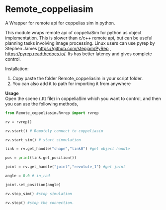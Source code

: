 # Remote_coppeliasim
A Wrapper for remote api for coppelias sim in python.

This module wraps remote api of coppeliaSim for python as object implementation.
This is slower than c/c++ remote api, but can be useful planning tasks involving image processing.
Linux users can use pyrep by Stephen James https://github.com/stepjam/PyRep  , https://pyrep.readthedocs.io/. Its has better latency and gives complete control. 

Installation:
1) Copy paste the folder Remote_coppeliasim in your script folder.
2) You can also add it to path for importing it from anywhere<br/>



**Usage**<br/>
Open the scene (.ttt file) in coppeliaSim which you want to control, and then you can use the following methods,<br/>
```python
from Remote_coppeliasim.Rvrep import rvrep

rv = rvrep()

rv.start() # Remotely connect to coppeliasim

rv.start_sim() # start simmulation

link = rv.get_handle("shape","link0") #get object handle

pos = print(link.get_position())

joint = rv.get_handle("joint","revolute_1") #get joint

angle = 0.0 # in_rad

joint.set_position(angle)

rv.stop_sim() #stop simulation

rv.stop() #stop the connection.
```
